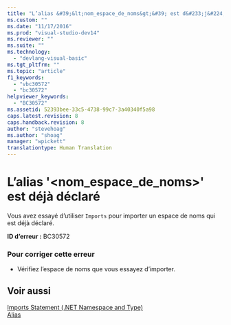 ```yaml
---
title: "L’alias &#39;&lt;nom_espace_de_noms&gt;&#39; est d&#233;j&#224; d&#233;clar&#233; | Microsoft Docs"
ms.custom: ""
ms.date: "11/17/2016"
ms.prod: "visual-studio-dev14"
ms.reviewer: ""
ms.suite: ""
ms.technology: 
  - "devlang-visual-basic"
ms.tgt_pltfrm: ""
ms.topic: "article"
f1_keywords: 
  - "vbc30572"
  - "bc30572"
helpviewer_keywords: 
  - "BC30572"
ms.assetid: 52393bee-33c5-4738-99c7-3a40340f5a98
caps.latest.revision: 8
caps.handback.revision: 8
author: "stevehoag"
ms.author: "shoag"
manager: "wpickett"
translationtype: Human Translation
---
```

# L’alias &#39;&lt;nom_espace_de_noms&gt;&#39; est d&#233;j&#224; d&#233;clar&#233;
Vous avez essayé d’utiliser `Imports` pour importer un espace de noms qui est déjà déclaré.  
  
 **ID d’erreur :** BC30572  
  
### Pour corriger cette erreur  
  
-   Vérifiez l’espace de noms que vous essayez d’importer.  
  
## Voir aussi  
 [Imports Statement \(.NET Namespace and Type\)](../../visual-basic/language-reference/statements/imports-statement-net-namespace-and-type.md)   
 [Alias](../../visual-basic/language-reference/statements/alias-clause.md)